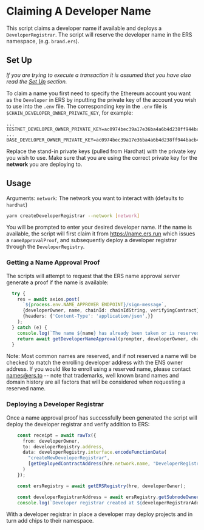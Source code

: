 # Claiming A Developer Name
This script claims a developer name if available and deploys a `DeveloperRegistrar`. The script will reserve the developer name in the ERS namespace, (e.g. `brand.ers`).

## Set Up
_If you are trying to execute a transaction it is assumed that you have also read the [Set Up](setup.md) section._

To claim a name you first need to specify the Ethereum account you want as the `Developer` in ERS by inputting the private key of the account you wish to use into the `.env` file. The corresponding key in the `.env` file is `$CHAIN_DEVELOPER_OWNER_PRIVATE_KEY`, for example:

```
...
TESTNET_DEVELOPER_OWNER_PRIVATE_KEY=ac0974bec39a17e36ba4a6b4d238ff944bacb478cbed5efcae784d7bf4f2ff80
...
BASE_DEVELOPER_OWNER_PRIVATE_KEY=ac0974bec39a17e36ba4a6b4d238ff944bacb478cbed5efcae784d7bf4f2ff80
```
Replace the stand-in private keys (pulled from Hardhat) with the private key you wish to use. Make sure that you are using the correct private key for the __network__ you are deploying to.

## Usage
Arguments:
`network`: The network you want to interact with (defaults to `hardhat`)

```bash
yarn createDeveloperRegistrar --network [network]
```

You will be prompted to enter your desired developer name. If the name is available, the script will first claim it from https://name.ers.run which issues a `nameApprovalProof`, and subsequently deploy a developer registrar through the `DeveloperRegistry`.

### Getting a Name Approval Proof
The scripts will attempt to request that the ERS name approval server generate a proof if the name is available:
```typescript
  try {
    res = await axios.post(
      `${process.env.NAME_APPROVER_ENDPOINT}/sign-message`,
      {developerOwner, name, chainId: chainIdString, verifyingContract},
      {headers: {'Content-Type': 'application/json',}}
    );
  } catch (e) {
    console.log(`The name ${name} has already been taken or is reserved. Please choose a different name.`);
    return await getDeveloperNameApproval(prompter, developerOwner, chainId, verifyingContract  );
  }
```

Note: Most common names are reserved, and if not reserved a name will be checked to match the enrolling developer address with the ENS owner address. If you would like to enroll using a reserved name, please contact names@ers.to -- note that trademarks, well known brand names and domain history are all factors that will be considered when requesting a reserved name.

### Deploying a Developer Registrar
Once a name approval proof has successfully been generated the script will deploy the developer registrar and verify addition to ERS:
```typescript
    const receipt = await rawTx({
      from: developerOwner,
      to: developerRegistry.address,
      data: developerRegistry.interface.encodeFunctionData(
        "createNewDeveloperRegistrar",
        [getDeployedContractAddress(hre.network.name, "DeveloperRegistrarFactory")]
      )
    });

    const ersRegistry = await getERSRegistry(hre, developerOwner);

    const developerRegistrarAddress = await ersRegistry.getSubnodeOwner(calculateSubnodeHash("ers"), nameHash);
    console.log(`Developer registrar created at ${developerRegistrarAddress}`);
```

With a developer registrar in place a developer may deploy projects and in turn add chips to their namespace.

